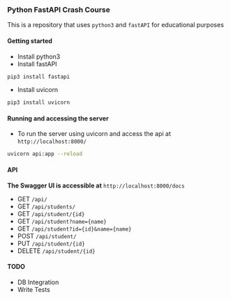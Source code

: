 ### Python FastAPI Crash Course

This is a repository that uses `python3` and `fastAPI` for educational purposes

#### Getting started

- Install python3
- Install fastAPI

```bash
pip3 install fastapi
```

- Install uvicorn

```bash
pip3 install uvicorn
```

#### Running and accessing the server

- To run the server using uvicorn and access the api at `http://localhost:8000/`

```bash
uvicorn api:app --reload
```

#### API

**The Swagger UI is accessible at** `http://localhost:8000/docs`

- GET `/api/`
- GET `/api/students/`
- GET `/api/student/{id}`
- GET `/api/student?name={name}`
- GET `/api/student?id={id}&name={name}`
- POST `/api/student/`
- PUT `/api/student/{id}`
- DELETE `/api/student/{id}`

#### TODO

- DB Integration
- Write Tests
